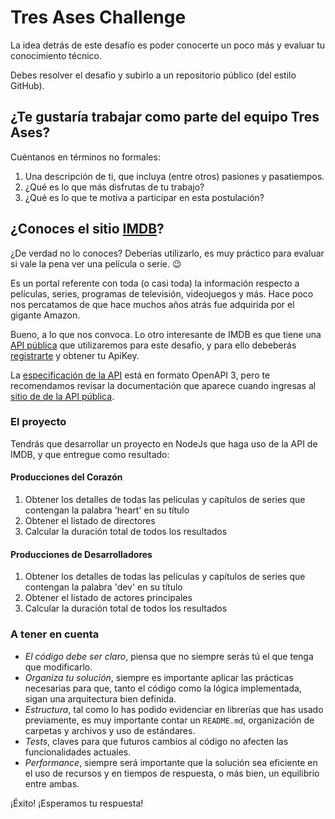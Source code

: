 # Tres Ases Challenge

La idea detrás de este desafío es poder conocerte un poco más y evaluar tu conocimiento técnico.

Debes resolver el desafío y subirlo a un repositorio público (del estilo GitHub).

## ¿Te gustaría trabajar como parte del equipo Tres Ases?

Cuéntanos en términos no formales:

1. Una descripción de ti, que incluya (entre otros) pasiones y pasatiempos.
2. ¿Qué es lo que más disfrutas de tu trabajo?
3. ¿Qué es lo que te motiva a participar en esta postulación?

## ¿Conoces el sitio [IMDB](https://www.imdb.com/)?

¿De verdad no lo conoces? Deberías utilizarlo, es muy práctico para evaluar si vale la pena ver una película o serie. :wink:

Es un portal referente con toda (o casi toda) la información respecto a películas, series, programas de televisión, videojuegos y más. Hace poco nos percatamos de que hace muchos años atrás fue adquirida por el gigante Amazon.

Bueno, a lo que nos convoca. Lo otro interesante de IMDB es que tiene una [API pública](https://imdb-api.com/) que utilizaremos para este desafío, y para ello debeberás [registrarte](https://imdb-api.com/Identity/Account/Register) y obtener tu ApiKey.

La [especificación de la API](https://imdb-api.com/swagger/index.html) está en formato OpenAPI 3, pero te recomendamos revisar la documentación que aparece cuando ingresas al [sitio de de la API pública](https://imdb-api.com/).

### El proyecto

Tendrás que desarrollar un proyecto en NodeJs que haga uso de la API de IMDB, y que entregue como resultado:

#### Producciones del Corazón

1. Obtener los detalles de todas las películas y capítulos de series que contengan la palabra 'heart' en su título
2. Obtener el listado de directores
3. Calcular la duración total de todos los resultados

#### Producciones de Desarrolladores

1. Obtener los detalles de todas las películas y capítulos de series que contengan la palabra 'dev' en su título
2. Obtener el listado de actores principales
3. Calcular la duración total de todos los resultados

### A tener en cuenta

* *El código debe ser claro*, piensa que no siempre serás tú el que tenga que modificarlo.
* *Organiza tu solución*, siempre es importante aplicar las prácticas necesarias para que, tanto el código como la lógica implementada, sigan una arquitectura bien definida.
* *Estructura*, tal como lo has podido evidenciar en librerías que has usado previamente, es muy importante contar un `README.md`, organización de carpetas y archivos y uso de estándares.
* *Tests*, claves para que futuros cambios al código no afecten las funcionalidades actuales.
* *Performance*, siempre será importante que la solución sea eficiente en el uso de recursos y en tiempos de respuesta, o más bien, un equilibrio entre ambas.

¡Éxito! ¡Esperamos tu respuesta!


